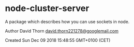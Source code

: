 # node-cluster-server

A package which describes how you can use sockets in node.

Author David Thorn <david.thorn221278@googlemail.com>

Created Sun Dec 09 2018 15:48:55 GMT+0100 (CET)